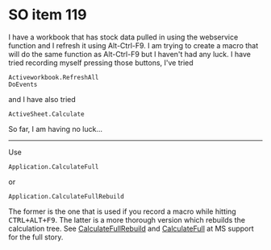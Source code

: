 # SO item 119
I have a workbook that has stock data pulled in using the webservice function and I refresh it using Alt-Ctrl-F9\. I am trying to create a macro that will do the same function as Alt-Ctrl-F9 but I haven't had any luck. I have tried recording myself pressing those buttons, I've tried

```
Activeworkbook.RefreshAll  
DoEvents

```

and I have also tried

```
ActiveSheet.Calculate

```

So far, I am having no luck...

----

Use

```
Application.CalculateFull

```

or

```
Application.CalculateFullRebuild

```

The former is the one that is used if you record a macro while hitting <kbd>CTRL+ALT+F9</kbd>. The latter is a more thorough version which rebuilds the calculation tree. See [CalculateFullRebuild](https://msdn.microsoft.com/en-us/library/office/ff822609.aspx) and [CalculateFull](https://msdn.microsoft.com/EN-US/library/office/ff194064.aspx) at MS support for the full story.
